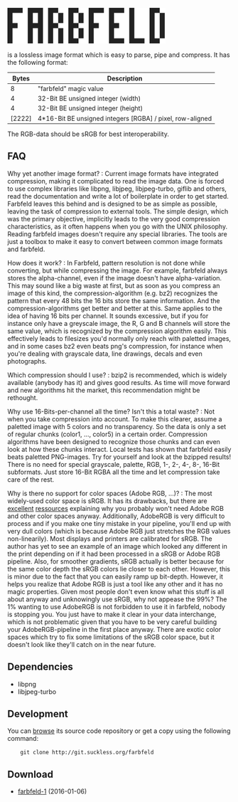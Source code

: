 ![farbfeld](farbfeld.svg)

is a lossless image format which is easy to parse, pipe and compress.
It has the following format:

| Bytes  | Description                                                |
|--------|------------------------------------------------------------|
| 8      | "farbfeld" magic value                                     |
| 4      | 32-Bit BE unsigned integer (width)                         |
| 4      | 32-Bit BE unsigned integer (height)                        |
| [2222] | 4\*16-Bit BE unsigned integers [RGBA] / pixel, row-aligned |

The RGB-data should be sRGB for best interoperability.

FAQ
---

Why yet another image format?
 : Current image formats have integrated compression,
   making it complicated to read the image data.
   One is forced to use complex libraries like libpng,
   libjpeg, libjpeg-turbo, giflib and others, read the
   documentation and write a lot of boilerplate in order
   to get started.
   Farbfeld leaves this behind and is designed to be as
   simple as possible, leaving the task of compression
   to external tools.
   The simple design, which was the primary objective,
   implicitly leads to the very good compression
   characteristics, as it often happens when you go with
   the UNIX philosophy.
   Reading farbfeld images doesn't require any special
   libraries. The tools are just a toolbox
   to make it easy to convert between common image formats
   and farbfeld.

How does it work?
 : In Farbfeld, pattern resolution is not done while
   converting, but while compressing the image.
   For example, farbfeld always stores the alpha-channel,
   even if the image doesn't have alpha-variation.
   This may sound like a big waste at first, but as
   soon as you compress an image of this kind, the
   compression-algorithm (e.g. bz2) recognizes the
   pattern that every 48 bits the 16 bits store the
   same information.
   And the compression-algorithms get better and better
   at this.
   Same applies to the idea of having 16 bits per channel.
   It sounds excessive, but if you for instance only have
   a greyscale image, the R, G and B channels will store
   the same value, which is recognized by the compression
   algorithm easily.
   This effectively leads to filesizes you'd normally only
   reach with paletted images, and in some cases bz2 even
   beats png's compression, for instance when you're dealing
   with grayscale data, line drawings, decals and even
   photographs.

Which compression should I use?
 : bzip2 is recommended, which is widely available (anybody has it)
   and gives good results. As time will move forward and new
   algorithms hit the market, this recommendation might be rethought.

Why use 16-Bits-per-channel all the time? Isn't this a total waste?
 : Not when you take compression into account. To make this
   clearer, assume a paletted image with 5 colors and no
   transparency. So the data is only a set of regular chunks
   (color1, ..., color5) in a certain order.
   Compression algorithms have been designed to recognize those
   chunks and can even look at how these chunks interact.
   Local tests has shown that farbfeld easily beats paletted
   PNG-images. Try for yourself and look at the bzipped results!
   There is no need for special grayscale, palette, RGB, 1-, 2-,
   4-, 8-, 16-Bit subformats.
   Just store 16-Bit RGBA all the time and let compression take
   care of the rest.

Why is there no support for color spaces (Adobe RGB, ...)?
 : The most widely-used color space is sRGB. It has its
   drawbacks, but there are
   [excellent](http://www.kenrockwell.com/tech/adobe-rgb.htm)
   [ressources](http://www.kenrockwell.com/tech/color-management/is-for-wimps.htm)
   explaining why you probably won't need Adobe RGB and other color spaces
   anyway. Additionally, AdobeRGB is very difficult to process and if you
   make one tiny mistake in your pipeline, you'll end up with very
   dull colors (which is because Adobe RGB just stretches the RGB
   values non-linearily).
   Most displays and printers are calibrated for sRGB. The author has yet
   to see an example of an image which looked any different in the
   print depending on if it had been processed in a sRGB or Adobe RGB
   pipeline. Also, for smoother gradients, sRGB actually is better
   because for the same color depth the sRGB colors lie closer to
   each other. However, this is minor due to the fact that you can
   easily ramp up bit-depth. However, it helps you realize that
   Adobe RGB is just a tool like any other and it has no magic
   properties.
   Given most people don't even know what this stuff is all about
   anyway and unknowingly use sRGB, why not appease the 99%?
   The 1% wanting to use AdobeRGB is not forbidden to use it in
   farbfeld, nobody is stopping you. You just have to make it clear
   in your data interchange, which is not problematic given that
   you have to be very careful building your AdobeRGB-pipeline in
   the first place anyway.
   There are exotic color spaces which try to fix some limitations of the
   sRGB color space, but it doesn't look like they'll catch on in
   the near future.

Dependencies
------------

* libpng
* libjpeg-turbo

Development
-----------

You can [browse](http://git.suckless.org/farbfeld) its source code repository
or get a copy using the following command:

        git clone http://git.suckless.org/farbfeld

Download
--------

* [farbfeld-1](http://dl.suckless.org/farbfeld/farbfeld-1.tar.gz) (2016-01-06)
